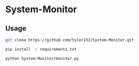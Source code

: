 # System-Monitor

## Usage

```bash
git clone https://github.com/tyler232/System-Monitor.git
```

```bash
pip install -r requirements.txt
```

```bash
python System-Monitor/monitor.py
```